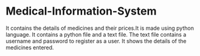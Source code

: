 # Medical-Information-System
It contains the details of medicines and their prices.It is made using python language. 
It contains a python file and a text file.
The text file contains a username and password to register as a user. It shows the details of the medicines entered.
